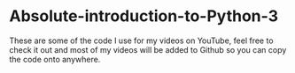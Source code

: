 # Absolute-introduction-to-Python-3

These are some of the code I use for my videos on YouTube, feel free to check it out and most of my videos will be added to Github so you can copy the code onto anywhere. 
